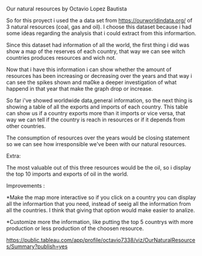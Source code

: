 Our natural resources by Octavio Lopez Bautista

So for this proyect i used the a data set from https://ourworldindata.org/ of 3 natural resources (coal, gas and oil). I choose this dataset because i had some ideas regarding the analysis that i could extract from this informartion. 

Since this dataset had information of all the world, the first thing i did was show a map of the reserves of each country, that way we can see witch countries produces resources and wich not.

Now that i have this information i can show whether the amount of resources has been increasing or decreasing over the years and that way i can see the spikes shown and ma0ke a deeper investigation of what happend in that year that make the graph drop or increase.

So far i've showed worldwide data,general information, so the next thing is showing a table of all the exports and imports of each country. This table can show us if a country exports more than it imports or vice versa, that way we can tell if the country is reach in resources or if it depends from other countries.

The consumption of resources over the years would be closing statement so we can see how irresponsible we've been with our natural resources.

Extra:

The most valuable out of this three resources would be the oil, so i display the top 10 imports and exports of oil in the world.

Improvements :

*Make the map more interactive so if you click on a country you can display all the informartion that you need, instead of seeig all the information from all the countries. I think that giving that option would make easier to analize.

*Customize more the information, like putting the top 5 countrys with more production or less production of the choosen resource.

https://public.tableau.com/app/profile/octavio7338/viz/OurNaturalResources/Summary?publish=yes